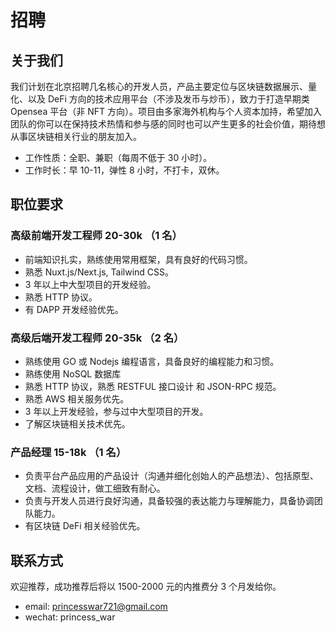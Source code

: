 # 招聘

## 关于我们

我们计划在北京招聘几名核心的开发人员，产品主要定位与区块链数据展示、量化、以及 DeFi 方向的技术应用平台（不涉及发币与炒币），致力于打造早期类 Opensea 平台（非 NFT 方向）。项目由多家海外机构与个人资本加持，希望加入团队的你可以在保持技术热情和参与感的同时也可以产生更多的社会价值，期待想从事区块链相关行业的朋友加入。

- 工作性质：全职、兼职（每周不低于 30 小时）。
- 工作时长：早 10-11，弹性 8 小时，不打卡，双休。

## 职位要求

### 高级前端开发工程师 20-30k （1 名）

- 前端知识扎实，熟练使用常用框架，具有良好的代码习惯。
- 熟悉 Nuxt.js/Next.js, Tailwind CSS。
- 3 年以上中大型项目的开发经验。
- 熟悉 HTTP 协议。
- 有 DAPP 开发经验优先。

### 高级后端开发工程师 20-35k （2 名）

- 熟练使用 GO 或 Nodejs 编程语言，具备良好的编程能力和习惯。
- 熟练使用 NoSQL 数据库
- 熟悉 HTTP 协议，熟悉 RESTFUL 接口设计 和 JSON-RPC 规范。
- 熟悉 AWS 相关服务优先。
- 3 年以上开发经验，参与过中大型项目的开发。
- 了解区块链相关技术优先。

### 产品经理 15-18k （1 名）

- 负责平台产品应用的产品设计（沟通并细化创始人的产品想法）、包括原型、文档、流程设计，做工细致有耐心。
- 负责与开发人员进行良好沟通，具备较强的表达能力与理解能力，具备协调团队能力。
- 有区块链 DeFi 相关经验优先。

## 联系方式

欢迎推荐，成功推荐后将以 1500-2000 元的内推费分 3 个月发给你。

- email: <a href="mailto:princesswar721@gmail.com" target="_blank">princesswar721@gmail.com</a>
- wechat: princess_war
